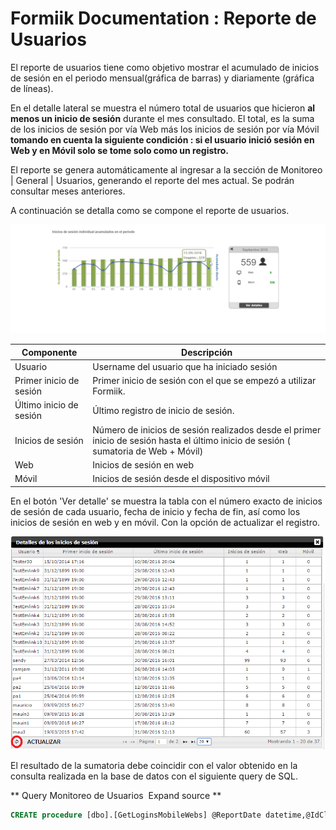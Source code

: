 #   Formiik Documentation : Reporte de Usuarios
 
 
El reporte de usuarios tiene como objetivo mostrar el acumulado de inicios de sesión en el periodo mensual(gráfica de barras) y diariamente (gráfica de líneas).

En el detalle lateral se muestra el número total de usuarios que hicieron **al menos un inicio de sesión** durante el mes consultado. El total, es la suma de los inicios de sesión por vía Web más los inicios de sesión por vía Móvil **tomando en cuenta la siguiente condición : si el usuario inició sesión en Web y en Móvil solo se tome solo como un registro.**

El reporte se genera automáticamente al ingresar a la sección de Monitoreo | General | Usuarios, generando el reporte del mes actual. Se podrán consultar meses anteriores.

A continuación se detalla como se compone el reporte de usuarios.

![](./assets/72286335.png)



| Componente | Descripción |
| --- | --- |
| Usuario | Username del usuario que ha iniciado sesión |
| Primer inicio de sesión | Primer inicio de sesión con el que se empezó a utilizar Formiik. |
| Último inicio de sesión | Último registro de inicio de sesión. |
| Inicios de sesión | Número de inicios de sesión realizados desde el primer inicio de sesión hasta el último inicio de sesión ( sumatoria de Web + Móvil) |
| Web | Inicios de sesión en web |
| Móvil | Inicios de sesión desde el dispositivo móvil |




En el botón 'Ver detalle' se muestra la tabla con el número exacto de inicios de sesión de cada usuario, fecha de inicio y fecha de fin, así como los inicios de sesión en web y en móvil. Con la opción de actualizar el registro.

![](./assets/72286308.png)

El resultado de la sumatoria debe coincidir con el valor obtenido en la consulta realizada en la base de datos con el siguiente query de SQL.




**   Query Monitoreo de Usuarios    Expand source     **
``` sql
CREATE procedure [dbo].[GetLoginsMobileWebs] @ReportDate datetime,@IdClient varchar(50) AS BEGIN-- SET NOCOUNT ON added to prevent extra result sets from-- interfering with SELECT statements.SET NOCOUNT ON; DECLARE @MinDate datetime = DATEADD(MONTH, DATEDIFF(MONTH, 0, @ReportDate), 0) DECLARE @MaxDate datetime = DATEADD(MILLISECOND, -3,DATEADD(MONTH, DATEDIFF(MONTH, 0, @ReportDate) + 1, 0)) declare @CalMonth varchar(50) declare @ClientName varchar(50)declare @HorasDiferencia int select @HorasDiferencia = convert(int ,valor)*(-1) from UtilFacturacion where llave ='horas_diferencia'set @CalMonth = CASE MONTH(@MinDate) 	WHEN '1' THEN 'Enero'	WHEN '2' THEN 'Febrero'	WHEN '3' THEN 'Marzo'	WHEN '4' THEN 'Abril'	WHEN '5' THEN 'Mayo'	WHEN '6' THEN 'Junio'	WHEN '7' THEN 'Julio'	WHEN '8' THEN 'Agosto'	WHEN '9' THEN 'Septiembre'	WHEN '10' THEN 'Octubre'	WHEN '11' THEN 'Noviembre'	WHEN '12' THEN 'Diciembre'END 	print @HorasDiferenciaselect @ClientName =  ClientName from [dbo].[Client] where idclient = @IdClient print @MinDateprint @MaxDate declare @TablaTem table(TipoAcceso varchar(50),CalMonth varchar(50),ClientName varchar(100),Usuario varchar(50),Accesos int,UltimoAcceso datetime) insert into @TablaTemSELECT 'Web',@CalMonth,@ClientName,OELC.UserName as Usuario, COUNT(idOperatorEvent) Accesos, MAX(dateadd(hh,@HorasDiferencia,DateTime))  as 'Ultimo Acceso' FROM dbo.OperatorEventLogComplex OELCLEFT JOIN dbo.Client CLI ON OELC.IdClient = CLI.IdClientleft join dbo.[User] U   ON OELC.UserName = U.UserName and U.IdClient = @IdClientWHERE CLI.IdClient = @IdClient		AND	dateadd(hh,@HorasDiferencia,[DateTime]) >= @Mindate		AND dateadd(hh,@HorasDiferencia,[DateTime]) <= @Maxdate		AND IdOperatorEventType in ('00000000-0000-0000-0000-000000000004')		and OELC.UserName not in ('superuser','rbarajas','prueba4','soporte','consultor','desarrollo','desarrollo1','soporte')		and U.[IdRole] not in('324FE391-CF61-4F5D-8726-6BB248D09B0E')GROUP BY OELC.UserNameinsert into @TablaTemSELECT 'Mobil',@CalMonth,@ClientName,OELC.UserName as Usuario, COUNT(idOperatorEvent) Accesos, MAX(dateadd(hh,@HorasDiferencia,DateTime)) as 'Ultimo Acceso' FROM dbo.OperatorEventLogComplex OELCLEFT JOIN dbo.Client CLI ON OELC.IdClient = CLI.IdClientleft join dbo.[User] U 	on   OELC.UserName = U.UserName and U.IdClient = @IdClientWHERE CLI.IdClient = @IdClient		AND	dateadd(hh,@HorasDiferencia,[DateTime]) >= @Mindate		AND dateadd(hh,@HorasDiferencia,[DateTime]) <= @Maxdate		AND IdOperatorEventType in ('53690814-E7F6-43AD-9D31-922ACE58B31D')		and OELC.UserName not in ('superuser','rbarajas','prueba4','soporte','consultor','desarrollo','desarrollo1','soporte')		and U.[IdRole] not in('324FE391-CF61-4F5D-8726-6BB248D09B0E')		and OELC.UserName not in (select distinct Usuario from @TablaTem where TipoAcceso ='Web')GROUP BY OELC.UserName select * from @TablaTem END
```


